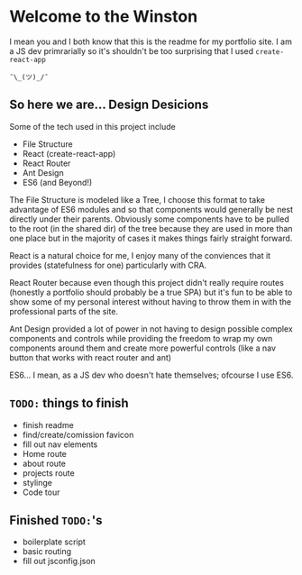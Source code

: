 # Welcome to the Winston

I mean you and I both know that this is the readme for my portfolio site. I am a JS dev primrarially so it's shouldn't be too surprising that I used `create-react-app`

`¯\_(ツ)_/¯`

## So here we are... Design Desicions

Some of the tech used in this project include

- File Structure
- React (create-react-app)
- React Router
- Ant Design
- ES6 (and Beyond!)

The File Structure is modeled like a Tree, I choose this format to take advantage of ES6 modules and so that components would generally be nest directly under their parents. Obviously some components have to be pulled to the root (in the shared dir) of the tree because they are used in more than one place but in the majority of cases it makes things fairly straight forward.

React is a natural choice for me, I enjoy many of the conviences that it provides (statefulness for one) particularly with CRA.

React Router because even though this project didn't really require routes (honestly a portfolio should probably be a true SPA) but it's fun to be able to show some of my personal interest without having to throw them in with the professional parts of the site.

Ant Design provided a lot of power in not having to design possible complex components and controls while providing the freedom to wrap my own components around them and create more powerful controls (like a nav button that works with react router and ant)

ES6... I mean, as a JS dev who doesn't hate themselves; ofcourse I use ES6.

## `TODO:` things to finish

- finish readme
- find/create/comission favicon
- fill out nav elements
- Home route
- about route
- projects route
- stylinge
- Code tour

## Finished `TODO:`'s

- boilerplate script
- basic routing
- fill out jsconfig.json
